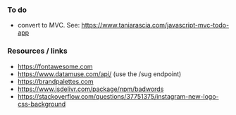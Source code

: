 ### To do
- convert to MVC. See: https://www.taniarascia.com/javascript-mvc-todo-app

### Resources / links
- https://fontawesome.com
- https://www.datamuse.com/api/ (use the /sug endpoint)
- https://brandpalettes.com
- https://www.jsdelivr.com/package/npm/badwords
- https://stackoverflow.com/questions/37751375/instagram-new-logo-css-background